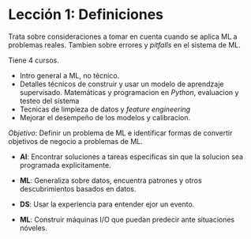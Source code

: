 # Lección 1: Definiciones
Trata sobre consideraciones a tomar en cuenta cuando se aplica ML a problemas reales.
Tambien sobre errores y _pitfalls_ en el sistema de ML.

Tiene 4 cursos.
* Intro general a ML, no técnico.
* Detalles técnicos de construir y usar un modelo de aprendzaje supervisado. Matemáticas y programacion en *Python*, evaluacion y testeo del sistema 
* Tecnicas de limpieza de datos y *feature engineering* 
* Mejorar el desempeño de los modelos y calibracion.

_Objetivo_: Definir un problema de ML e identificar formas de convertir objetivos de negocio a problemas de ML.

* **AI**: Encontrar soluciones a tareas especificas sin que la solucion sea programada explicitamente.
* **ML**: Generaliza sobre datos, encuentra patrones y otros descubrimientos basados en datos.

* **DS**: Usar la experiencia para entender ejor un evento.
* **ML**: Construir máquinas I/O que puedan predecir ante situaciones nóveles.

